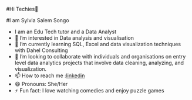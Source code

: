 #Hi Techies👋 

#I am Sylvia Salem Songo
- I am an Edu Tech tutor and a Data Analyst
- 👀 I’m interested in Data analysis and visualisation
- 🌱 I’m currently learning SQL, Excel and data visualization techniques with Dahel Consulting 
- 💞️ I’m looking to collaborate with individuals and organisations on entry level data analytics projects that involve data cleaning, analyzing, and visualization.
- 📫 How to reach me :[linkedin](https://www.linkedin.com/in/sylvia-songo-5471b4283)
- 😄 Pronouns: She/Her
- ⚡ Fun fact: I love watching comedies and enjoy puzzle games 

<!---
Sallysongo/Sallysongo is a ✨ special ✨ repository because its `README.md` (this file) appears on your GitHub profile.
You can click the Preview link to take a look at your changes.
--->
